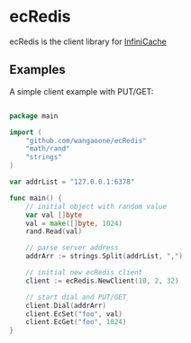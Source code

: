 # ecRedis

ecRedis is the client library for [InfiniCache](https://github.com/mason-leap-lab/InfiniCache)


## Examples
A simple client example with PUT/GET:
```go

package main

import (
	"github.com/wangaoone/ecRedis"
	"math/rand"
	"strings"
)

var addrList = "127.0.0.1:6378"

func main() {
	// initial object with random value
	var val []byte
	val = make([]byte, 1024)
	rand.Read(val)

	// parse server address
	addrArr := strings.Split(addrList, ",")

	// initial new ecRedis client
	client := ecRedis.NewClient(10, 2, 32)

	// start dial and PUT/GET
	client.Dial(addrArr)
	client.EcSet("foo", val)
	client.EcGet("foo", 1024)
}
```
